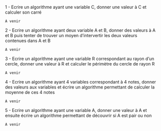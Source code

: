 1 - Ecrire un algorithme ayant une variable C, donner une valeur à C et calculer son carré

```
A venir

```

2 - Ecrire un algorithme ayant deux variable A et B, donner des valeurs à A et B puis tenter de trouver un moyen d’intervertir les deux valeurs contenues dans A et B

```
A venir

```

3 - Ecrire un algorithme ayant une variable R correspondant au rayon d’un cercle, donner une valeur à R et calculer le périmètre du cercle de rayon R

```
A venir

```

4 - Ecrire un algorithme ayant 4 variables correspondant à 4 notes, donner des valeurs aux variables et écrire un algorithme permettant de calculer la moyenne de ces 4 notes

```
A venir

```
5 - Ecrire un algorithme ayant une variable A, donner une valeur à A et ensuite écrire un algorithme permettant de découvrir si A est pair ou non

```
A venir

```

